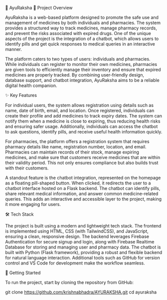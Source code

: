 🌿 AyuRaksha
📌 Project Overview

AyuRaksha is a web-based platform designed to promote the safe use and management of medicines by both individuals and pharmacies. The system provides a structured way to track medicines, manage pharmacy records, and prevent the risks associated with expired drugs. One of the unique aspects of the project is the integration of a chatbot, which allows users to identify pills and get quick responses to medical queries in an interactive manner.

The platform caters to two types of users: individuals and pharmacies. While individuals can register to monitor their own medicines, pharmacies are given tools to efficiently manage their inventory and ensure that expired medicines are properly tracked. By combining user-friendly design, database support, and chatbot integration, AyuRaksha aims to be a reliable digital health companion.

✨ Key Features

For individual users, the system allows registration using details such as name, date of birth, email, and location. Once registered, individuals can create their profile and add medicines to track expiry dates. The system can notify them when a medicine is close to expiring, thus reducing health risks and ensuring safer usage. Additionally, individuals can access the chatbot to ask questions, identify pills, and receive useful health information quickly.

For pharmacies, the platform offers a registration system that requires pharmacy details like name, registration number, location, and email. Pharmacies can maintain records of their stock, manage expiring medicines, and make sure that customers receive medicines that are within their validity period. This not only ensures compliance but also builds trust with their customers.

A standout feature is the chatbot integration, represented on the homepage as a floating pill-shaped button. When clicked, it redirects the user to a chatbot interface hosted on a Flask backend. The chatbot can identify pills, share relevant medical information, and answer common medicine-related queries. This adds an interactive and accessible layer to the project, making it more engaging for users.

🛠️ Tech Stack

The project is built using a modern and lightweight tech stack. The frontend is implemented using HTML, CSS (with TailwindCSS), and JavaScript, ensuring a clean, responsive design. The backend leverages Firebase Authentication for secure signup and login, along with Firebase Realtime Database for storing and managing user and pharmacy data. The chatbot is built with Python (Flask framework), providing a robust and flexible backend for natural language interaction. Additional tools such as GitHub for version control and VS Code for development make the workflow seamless.

🚀 Getting Started

To run the project, start by cloning the repository from GitHub:

git clone https://github.com/krishnabhadra/AYURAKSHA.git
cd ayuraksha
